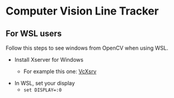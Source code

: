 # Computer Vision Line Tracker

## For WSL users

Follow this steps to see windows from OpenCV when using WSL.

- Install Xserver for Windows

  - For example this one: [VcXsrv](https://sourceforge.net/projects/vcxsrv/)

* In WSL, set your display
  - `set DISPLAY=:0`
